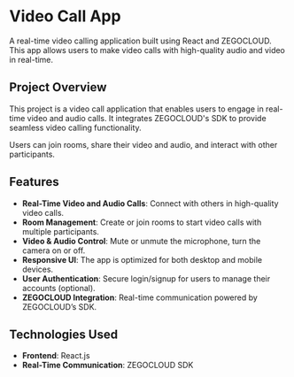 # Video Call App

A real-time video calling application built using React and ZEGOCLOUD. This app allows users to make video calls with high-quality audio and video in real-time.

## Project Overview
This project is a video call application that enables users to engage in real-time video and audio calls. It integrates ZEGOCLOUD's SDK to provide seamless video calling functionality.

Users can join rooms, share their video and audio, and interact with other participants.

## Features
- **Real-Time Video and Audio Calls**: Connect with others in high-quality video calls.
- **Room Management**: Create or join rooms to start video calls with multiple participants.
- **Video & Audio Control**: Mute or unmute the microphone, turn the camera on or off.
- **Responsive UI**: The app is optimized for both desktop and mobile devices.
- **User Authentication**: Secure login/signup for users to manage their accounts (optional).
- **ZEGOCLOUD Integration**: Real-time communication powered by ZEGOCLOUD’s SDK.

## Technologies Used
- **Frontend**: React.js
- **Real-Time Communication**: ZEGOCLOUD SDK

